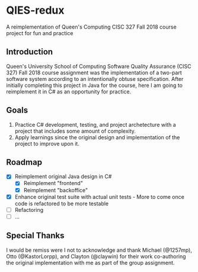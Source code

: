 # QIES-redux
A reimplementation of Queen's Computing CISC 327 Fall 2018 course project for fun and practice

## Introduction
Queen's University School of Computing Software Quality Assurance (CISC 327) Fall 2018 course assignment was the implementation of a two-part software system according to an intentionally obtuse specification. After initially completing this project in Java for the course, here I am going to reimplement it in C# as an opportunity for practice.

## Goals
1. Practice C# development, testing, and project archetecture with a project that includes some amount of complexity.
2. Apply learnings since the original design and implementation of the project to improve upon it.

## Roadmap
- [x] Reimplement original Java design in C#
  - [x] Reimplement "frontend"
  - [x] Reimplement "backoffice"
- [x] Enhance original test suite with actual unit tests - More to come once code is refactored to be more testable
- [ ] Refactoring
- [ ] ...

## Special Thanks
I would be remiss were I not to acknowledge and thank Michael (@1257mp), Otto (@KastorLorpp), and Clayton (@claywin) for their work co-authoring the original implementation with me as part of the group assignment.
